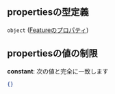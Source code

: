 ## propertiesの型定義

`object` ([Featureのプロパティ](station-properties-ボロノイ範囲-properties-featureのプロパティ.md))

## propertiesの値の制限

**constant**: 次の値と完全に一致します

```json
{}
```
